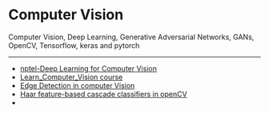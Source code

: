 # Computer Vision

Computer Vision, Deep Learning, Generative Adversarial Networks, GANs, OpenCV, Tensorflow, keras and pytorch

---

- [nptel-Deep Learning for Computer Vision](https://github.com/rahulbakshee/cv/blob/master/nptel-Deep-Learning-for-Computer-Vision/README.md)
- [Learn_Computer_Vision course](https://github.com/rahulbakshee/cv/tree/master/Learn_Computer_Vision)
- [Edge Detection in computer Vision](https://github.com/rahulbakshee/cv/blob/master/Edge_detection_in_computer_vision.ipynb)
- [Haar feature-based cascade classifiers in openCV](https://github.com/rahulbakshee/cv/blob/master/Haar%20feature-based%20cascade%20classifiers%20in%20openCV.ipynb)
- []()
